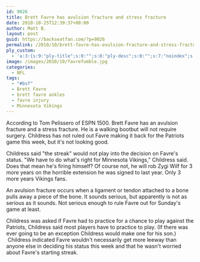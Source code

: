 ```yaml
---
id: 9026
title: Brett Favre has avulsion fracture and stress fracture
date: 2010-10-25T12:39:37+00:00
author: Matt B.
layout: post
guid: https://backseatfan.com/?p=9026
permalink: /2010/10/brett-favre-has-evulsion-fracture-and-stress-fracture/
ply_custom:
  - 'a:3:{s:9:"ply-title";s:0:"";s:8:"ply-desc";s:0:"";s:7:"noindex";s:0:"";}'
image: /images/2010/10/favrefumble.jpg
categories:
  - NFL
tags:
  - "#bsf"
  - Brett Favre
  - brett favre ankles
  - favre injury
  - Minnesota Vikings
---
```


<div class="entry">
  <p>
    According to Tom Pelissero of ESPN 1500. Brett Favre has an avulsion fracture and a stress fracture. He is a walking bootbut will not require surgery. Childress has not ruled out Favre making it back for the Patriots game this week, but it's not looking good.
  </p>

  <p>
    Childress said "the streak" would not play into the decision on Favre's status. "We have to do what's right for Minnesota Vikings," Childress said. Does that mean he's firing himself? Of course not, he will rob Zygi Wilf for 3 more years on the horrible extension he was signed to last year. Only 3 more years Vikings fans.
  </p>

  <p>
    An avulsion fracture occurs when a ligament or tendon attached to a bone pulls away a piece of the bone. It sounds serious, but apparently is not as serious as it sounds. Not serious enough to rule Favre out for Sunday's game at least.
  </p>

  <p>
    Childress was asked if Favre had to practice for a chance to play against the Patriots, Childress said most players have to practice to play. (If there was ever going to be an exception Childress would make one for his son.)  Childress indicated Favre wouldn't necessarily get more leeway than anyone else in deciding his status this week and that he wasn't worried about Favre's starting streak.
  </p>
</div>
